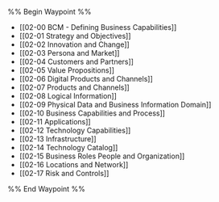 %% Begin Waypoint %%
- [[02-00 BCM - Defining Business Capabilities]]
- [[02-01 Strategy and Objectives]]
- [[02-02 Innovation and Change]]
- [[02-03 Persona and Market]]
- [[02-04 Customers and Partners]]
- [[02-05 Value Propositions]]
- [[02-06 Digital Products and Channels]]
- [[02-07 Products and Channels]]
- [[02-08 Logical Information]]
- [[02-09 Physical Data and Business Information Domain]]
- [[02-10 Business Capabilities and Process]]
- [[02-11 Applications]]
- [[02-12 Technology Capabilities]]
- [[02-13 Infrastructure]]
- [[02-14 Technology Catalog]]
- [[02-15 Business Roles People and Organization]]
- [[02-16 Locations and Network]]
- [[02-17 Risk and Controls]]

%% End Waypoint %%
